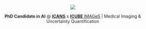 <p align="center">
<img src="https://github-readme-stats.vercel.app/api?username=Kirscher&rank_icon=github&show_icons=true&hide_border=true">
</p>

<p align="center"><b>PhD Candidate in AI</b> @ <a href="https://www.icans.eu/en/"><b>ICANS</b></a> x <a href="https://images.icube.unistra.fr/en/index.php/Home"><b>ICUBE</b> IMAGeS</a> | Medical Imaging & Uncertainty Quantification</p>
